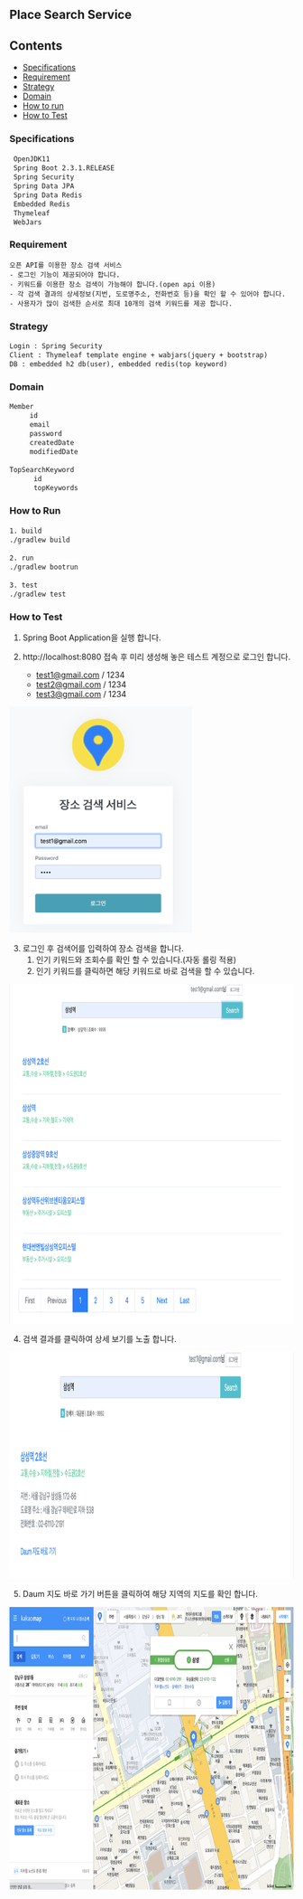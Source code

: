 ## Place Search Service

## Contents
* [Specifications](#chapter-1)
* [Requirement](#chapter-2)
* [Strategy](#chapter-3)
* [Domain](#chapter-4)
* [How to run](#chapter-5)
* [How to Test](#chapter-6)


### <a name="chapter-1"></a>Specifications 
````
 OpenJDK11
 Spring Boot 2.3.1.RELEASE
 Spring Security
 Spring Data JPA
 Spring Data Redis
 Embedded Redis 
 Thymeleaf 
 WebJars
````

### <a name="chapter-2"></a>Requirement 
````
오픈 API를 이용한 장소 검색 서비스
- 로그인 기능이 제공되어야 합니다.
- 키워드를 이용한 장소 검색이 가능해야 합니다.(open api 이용)
- 각 검색 결과의 상세정보(지번, 도로명주소, 전화번호 등)을 확인 할 수 있어야 합니다.
- 사용자가 많이 검색한 순서로 최대 10개의 검색 키워드를 제공 합니다.
````

### <a name="chapter-3"></a>Strategy 
````
Login : Spring Security
Client : Thymeleaf template engine + wabjars(jquery + bootstrap)
DB : embedded h2 db(user), embedded redis(top keyword)
````
### <a name="chapter-4"></a>Domain 
```
Member 
     id
     email
     password
     createdDate
     modifiedDate

TopSearchKeyword
      id
      topKeywords
```

### <a name="chapter-5"></a>How to Run
```
1. build
./gradlew build

2. run
./gradlew bootrun

3. test 
./gradlew test
```

### <a name="chapter-6"></a>How to Test

1. Spring Boot Application을 실행 합니다. 

2. http://localhost:8080 접속 후 미리 생성해 놓은 테스트 계정으로 로그인 합니다.
   - test1@gmail.com / 1234 
   - test2@gmail.com / 1234
   - test3@gmail.com / 1234
<img src="src/docs/1.png" witdh="800" height="400">
 
3. 로그인 후 검색어를 입력하여 장소 검색을 합니다. 
   1) 인기 키워드와 조회수를 확인 할 수 있습니다.(자동 롤링 적용)
   2) 인기 키워드를 클릭하면 해당 키워드로 바로 검색을 할 수 있습니다.
<img src="src/docs/2.png" witdh="1024" height="600">

4. 검색 결과를 클릭하여 상세 보기를 노출 합니다.
<img src="src/docs/3.png" witdh="1024" height="400">

5. Daum 지도 바로 가기 버튼을 클릭하여 해당 지역의 지도를 확인 합니다.
<img src="src/docs/4.png" witdh="1024" height="500"> 
